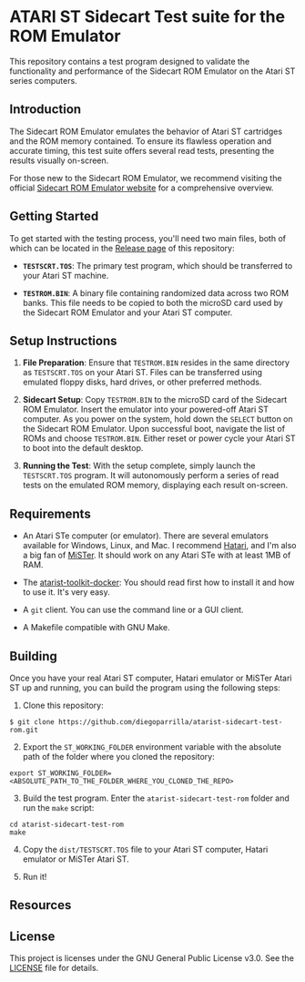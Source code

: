 # ATARI ST Sidecart Test suite for the ROM Emulator

This repository contains a test program designed to validate the functionality and performance of the Sidecart ROM Emulator on the Atari ST series computers.

## Introduction

The Sidecart ROM Emulator emulates the behavior of Atari ST cartridges and the ROM memory contained. To ensure its flawless operation and accurate timing, this test suite offers several read tests, presenting the results visually on-screen.

For those new to the Sidecart ROM Emulator, we recommend visiting the official [Sidecart ROM Emulator website](https://sidecartridge.com) for a comprehensive overview.

## Getting Started

To get started with the testing process, you'll need two main files, both of which can be located in the [Release page](https://github.com/diegoparrilla/atarist-sidecart-test-rom/releases) of this repository:

- **`TESTSCRT.TOS`**: The primary test program, which should be transferred to your Atari ST machine.
  
- **`TESTROM.BIN`**: A binary file containing randomized data across two ROM banks. This file needs to be copied to both the microSD card used by the Sidecart ROM Emulator and your Atari ST computer.

## Setup Instructions

1. **File Preparation**: Ensure that `TESTROM.BIN` resides in the same directory as `TESTSCRT.TOS` on your Atari ST. Files can be transferred using emulated floppy disks, hard drives, or other preferred methods.

2. **Sidecart Setup**: Copy `TESTROM.BIN` to the microSD card of the Sidecart ROM Emulator. Insert the emulator into your powered-off Atari ST computer. As you power on the system, hold down the `SELECT` button on the Sidecart ROM Emulator. Upon successful boot, navigate the list of ROMs and choose `TESTROM.BIN`. Either reset or power cycle your Atari ST to boot into the default desktop.

3. **Running the Test**: With the setup complete, simply launch the `TESTSCRT.TOS` program. It will autonomously perform a series of read tests on the emulated ROM memory, displaying each result on-screen.


## Requirements

- An Atari STe computer (or emulator). There are several emulators available for Windows, Linux, and Mac. I recommend [Hatari](http://hatari.tuxfamily.org/), and I'm also a big fan of [MiSTer](https://misterfpga.org/). It should work on any Atari STe with at least 1MB of RAM.

- The [atarist-toolkit-docker](https://github.com/diegoparrilla/atarist-toolkit-docker): You should read first how to install it and how to use it. It's very easy.

- A `git` client. You can use the command line or a GUI client.

- A Makefile compatible with GNU Make.

## Building

Once you have your real Atari ST computer, Hatari emulator or MiSTer Atari ST up and running, you can build the program using the following steps:

1. Clone this repository:

```
$ git clone https://github.com/diegoparrilla/atarist-sidecart-test-rom.git
```

2. Export the `ST_WORKING_FOLDER` environment variable with the absolute path of the folder where you cloned the repository:

```
export ST_WORKING_FOLDER=<ABSOLUTE_PATH_TO_THE_FOLDER_WHERE_YOU_CLONED_THE_REPO>
```

3. Build the test program. Enter the `atarist-sidecart-test-rom` folder and run the `make` script:

```
cd atarist-sidecart-test-rom
make
```

4. Copy the `dist/TESTSCRT.TOS` file to your Atari ST computer, Hatari emulator or MiSTer Atari ST.

5. Run it!

## Resources 


## License
This project is licenses under the GNU General Public License v3.0. See the [LICENSE](LICENSE) file for details.
